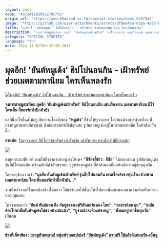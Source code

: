```yaml
---
layout: post
code: "ART24110209327UGPO1"
origin_url: "https://www.khaosod.co.th/special-stories/news_9487542"
image: "https://github.com/user-attachments/assets/df8ee45a-d38a-4267-b28f-436920926e0f"
title: "ผุดอีก! 'ยันต์หมูเด้ง' ฮิปโปนอนกิน - เฝ้าทรัพย์ ช่วยเมตตามหานิยม ใครเห็นหลงรัก"
description: "วงการสายมูสะเทือน ผุดอีก 'ยันต์หมูเด้งเฝ้าทรัพย์' ฮิปโปนอนกิน เด่นเรื่องงาน เมตตามหานิยม มีไว้ใครเห็น ก็หลงรักหัวปักหัวปำ"
category: "SPECIAL_STORIES"
language: "th"
date: 2024-11-02T09:37:05.201Z
---
```


# ผุดอีก! 'ยันต์หมูเด้ง' ฮิปโปนอนกิน - เฝ้าทรัพย์ ช่วยเมตตามหานิยม ใครเห็นหลงรัก

[![ผุดอีก! 'ยันต์หมูเด้ง' ฮิปโปนอนกิน - เฝ้าทรัพย์ ช่วยเมตตามหานิยม ใครเห็นหลงรัก](https://www.khaosod.co.th/wpapp/uploads/2024/11/moodeng021167-4.jpg "ผุดอีก! 'ยันต์หมูเด้ง' ฮิปโปนอนกิน - เฝ้าทรัพย์ ช่วยเมตตามหานิยม ใครเห็นหลงรัก")](https://www.khaosod.co.th/wpapp/uploads/2024/11/moodeng021167-4.jpg)

**วงการสายมูสะเทือน ผุดอีก ‘ยันต์หมูเด้งเฝ้าทรัพย์’ ฮิปโปนอนกิน เด่นเรื่องงาน เมตตามหานิยม มีไว้ใครเห็น ก็หลงรักหัวปักหัวปำ**

นาทีนี้อะไรก็ฉุดไม่อยู่ กับความโด่งดังของ **“หมูเด้ง**” ที่รันไปทุกวงการ ไม่เว้นแต่วงการผ้าเหลือง ที่ปรากฎภาพพระภิกษุสงฆ์ นั่งล้อมรอบทำพิธีปลุกเสก รูปหล่อหมูเด้งอยู่ในกรอบพลาสติก ในท่านั่งกวักมือ

**อ่านต่อ:** [รันทุกวงการ ฮิปโปกวักทรัพย์ เด้งรับเงิน เด้งรับทอง พระนั่งทำพิธีปลุกเสก](https://www.khaosod.co.th/special-stories/news_948495)

[![](https://www.khaosod.co.th/wpapp/uploads/2024/11/moodeng021167.jpg)](https://www.khaosod.co.th/wpapp/uploads/2024/11/moodeng021167.jpg)

ล่าสุดกระแสฟีเวอร์ ลามไปถึงวงการสายมู ส่งให้เพจ **“อีซ้อขยี้ข่าว : อีซ้อ”** ได้ออกมาแฉ รูปยันต์หมูเด้ง รุ่นฮิปโปนอนกิน พร้อมกับมีตัวอักษรรอบ ๆ รูปของหมูเด้ง ที่กำลังนอนยิ้มอย่างมีความสุขบนถุงเงิน

โดยระบุข้อความว่า **“ผุดอีก ยันต์หมูเด้งเฝ้าทรัพย์ รุ่นฮิปโปนอนกิน เด่นเรื่องค้าขายรุ่งเรือง ช่วยด้านเมตตามหานิยม ใครเห็นหลงรักหัวปักหัวปำ…”**

งานนี้หลังจากที่โพสต์ดังกล่าวได้กล่าว ได้แชร์ออกไปนั้น ก็ทำให้ชาวเน็ตเข้ามาแสดงความคิดเห็นหลากหลายมุมมอง

ไม่ว่าจะบอกว่า **“ยันต์ พันธ์ผสม คือ กัมพูชา+แอฟริกันตะวันตก+ไทย”**, **“สงสารน้อนนน”**, **“สงสัยต้องไปหาสักยันต์หมูเด้งไล่สวบบ้างซะแล้ว”**, **“บูชาแล้วจะหิวแต่ขาหมู”**, **“สังคมอยู่ยากขึ้นทุกวัน”** เป็นต้น

[![](https://www.khaosod.co.th/wpapp/uploads/2024/11/moodeng021167-5.jpg)](https://www.khaosod.co.th/wpapp/uploads/2024/11/moodeng021167-5.jpg)

**ข่าวที่เกี่ยวข้อง : [สายมูห้ามพลาด! หนุ่มทำวอลเปเปอร์ “ยันต์หมูเด้ง” แจกฟรี ใช้แล้วมีแต่คนรัก-เอ็นดู](https://www.khaosod.co.th/special-stories/news_9432628)**